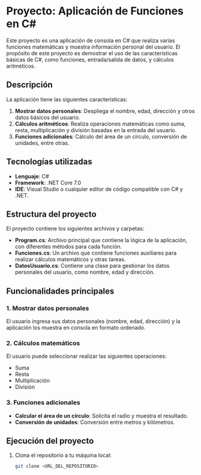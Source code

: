 # Proyecto: Aplicación de Funciones en C#

Este proyecto es una aplicación de consola en C# que realiza varias funciones matemáticas y muestra información personal del usuario. El propósito de este proyecto es demostrar el uso de las características básicas de C#, como funciones, entrada/salida de datos, y cálculos aritméticos.

## Descripción

La aplicación tiene las siguientes características:

1. **Mostrar datos personales**: Despliega el nombre, edad, dirección y otros datos básicos del usuario.
2. **Cálculos aritméticos**: Realiza operaciones matemáticas como suma, resta, multiplicación y división basadas en la entrada del usuario.
3. **Funciones adicionales**: Cálculo del área de un círculo, conversión de unidades, entre otras.

## Tecnologías utilizadas

- **Lenguaje**: C#
- **Framework**: .NET Core 7.0
- **IDE**: Visual Studio o cualquier editor de código compatible con C# y .NET.

## Estructura del proyecto

El proyecto contiene los siguientes archivos y carpetas:

- **Program.cs**: Archivo principal que contiene la lógica de la aplicación, con diferentes métodos para cada función.
- **Funciones.cs**: Un archivo que contiene funciones auxiliares para realizar cálculos matemáticos y otras tareas.
- **DatosUsuario.cs**: Contiene una clase para gestionar los datos personales del usuario, como nombre, edad y dirección.

## Funcionalidades principales

### 1. Mostrar datos personales
El usuario ingresa sus datos personales (nombre, edad, dirección) y la aplicación los muestra en consola en formato ordenado.

### 2. Cálculos matemáticos
El usuario puede seleccionar realizar las siguientes operaciones:
- Suma
- Resta
- Multiplicación
- División

### 3. Funciones adicionales
- **Calcular el área de un círculo**: Solicita el radio y muestra el resultado.
- **Conversión de unidades**: Conversión entre metros y kilómetros.

## Ejecución del proyecto

1. Clona el repositorio a tu máquina local:

   ```bash
   git clone <URL_DEL_REPOSITORIO>

